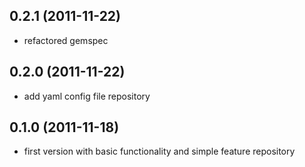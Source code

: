 ## 0.2.1 (2011-11-22)

* refactored gemspec

## 0.2.0 (2011-11-22)

* add yaml config file repository

## 0.1.0 (2011-11-18)

* first version with basic functionality and simple feature repository
